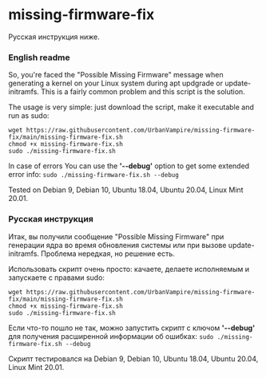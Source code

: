 # missing-firmware-fix
Русская инструкция ниже.

### English readme

So, you're faced the "Possible Missing Firmware" message when generating a kernel on your Linux system during apt updgrade or update-initramfs. This is a fairly common problem and this script is the solution.

The usage is very simple: just download the script, make it executable and run as sudo:
```
wget https://raw.githubusercontent.com/UrbanVampire/missing-firmware-fix/main/missing-firmware-fix.sh
chmod +x missing-firmware-fix.sh
sudo ./missing-firmware-fix.sh
```
In case of errors You can use the **'--debug'** option to get some extended error info:
`sudo ./missing-firmware-fix.sh --debug`

Tested on Debian 9, Debian 10, Ubuntu 18.04, Ubuntu 20.04, Linux Mint 20.01.

### Русская инструкция

Итак, вы получили сообщение "Possible Missing Firmware" при генерации ядра во время обновления системы или при вызове update-initramfs. Проблема нередкая, но решение есть.

Использовать скрипт очень просто: качаете, делаете исполняемым и запускаете с правами sudo:
```
wget https://raw.githubusercontent.com/UrbanVampire/missing-firmware-fix/main/missing-firmware-fix.sh
chmod +x missing-firmware-fix.sh
sudo ./missing-firmware-fix.sh
```
Если что-то пошло не так, можно запустить скрипт с ключом **'--debug'** для получения расширенной информации об ошибках:
`sudo ./missing-firmware-fix.sh --debug`

Скрипт тестировался на Debian 9, Debian 10, Ubuntu 18.04, Ubuntu 20.04, Linux Mint 20.01.
